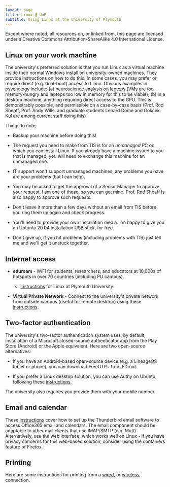 ```yaml
---
layout: page
title: Linux @ UoP
subtitle: Using Linux at the University of Plymouth
---
```


Except where noted, all resources on, or linked from, this page are licensed under a Creative Commons Attribution-ShareAlike 4.0 International License.

## Linux on your work machine

The university's preferred solution is that you run Linux as a virtual machine inside their normal Windows install on university-owned machines. They provide instructions on how to do this. In some cases, you may prefer or require direct (e.g. dual-boot) access to Linux. Obvious examples in psychology include: (a) neuroscience analysis on laptops (VMs are too memory-hungry and laptops too low in memory for this to be viable), (b) in a desktop machine, anything requiring direct access to the GPU. This is demonstrably possible, and permissible on a case-by-case basis (Prof. Rod Sheaff, Prof. Andy Wills, and graduate students Lenard Dome and Gokcek Kul are among current staff doing this)

Things to note:

- Backup your machine before doing this!

- The request you need to make from TIS is for an _unmanaged_ PC on which you can install Linux. If you already have a machine issued to you that is managed, you will need to exchange this machine for an unmanaged one. 

- IT support won't support unmanaged machines, any problems you have are your problems (but I can help).

- You may be asked to get the approval of a Senior Manager to approve your request. I am one of those, so you can get mine. Prof. Rod Sheaff is also happy to approve such requests.

- Don't leave it more than a few days without an email from TIS before you ring them up again and check progress.

- You'll need to provide your own installation media. I'm happy to give you an Ubtuntu 20.04 installation USB stick, for free.

- Don't give up, if you hit problems (including problems with TIS) just tell me and we'll get it unstuck together. 

## Internet access

- **eduroam** - WiFi for students, researchers, and educators at 10,000s of hotspots in over 70 countries (including PU campus).
  - [Instructions](/assets/pdf/pu-eduroam.pdf) for Linux at Plymouth University. 
    
- **Virtual Private Network** - Connect to the university's private network from outside campus (useful for remote desktop) using these [instructions](/vpn-setup). 

## Two-factor authentication

The university's two-factor authentication system uses, by default, installation of a Microsoft closed-source authenticator app from the Play Store (Android) or the Apple equivalent. Here are two open-source alternatives:

- If you have an Android-based open-source device (e.g. a LineageOS tablet or phone), you can download FreeOTP+ from FDroid. 

- If you prefer a Linux desktop solution, you can use Authy on Ubuntu, following these [instructions](/assets/odt/2FA.odt).

The university also requires you provide them with your mobile number. 

## Email and calendar

These [instructions](/assets/odt/PU-thunderbird-setup.odt) cover how to set up the Thunderbird email software to access Office365 email and calendars. The email component should be adaptable to other mail clients that use IMAP/SMTP (e.g. Mutt).  Alternatively, use the web interface, which works well on Linux - if you have privacy concerns for this web-based solution, consider using the containers feature of Firefox. 

## Printing

Here are some instructions for printing from a [wired](/assets/pdf/pharos-setup.pdf), or [wireless](/assets/pdf/wireless-setup.pdf), connection. 



